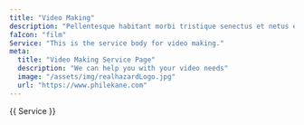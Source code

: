 ```yaml
---
title: "Video Making"
description: "Pellentesque habitant morbi tristique senectus et netus et malesuada fames."
faIcon: "film"
Service: "This is the service body for video making."
meta:
  title: "Video Making Service Page"
  description: "We can help you with your video needs"
  image: "/assets/img/realhazardLogo.jpg"
  url: "https://www.philekane.com"
---
```

{{ Service }}